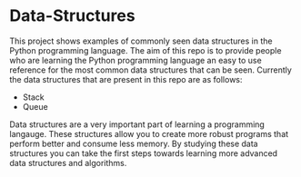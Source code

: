 # Data-Structures
This project shows examples of commonly seen data structures in the Python programming language. The aim of this repo is to provide people who are learning the Python programming language an easy to use reference for the most common data structures that can be seen.
Currently the data structures that are present in this repo are as follows:
- Stack
- Queue

Data structures are a very important part of learning a programming langauge. These structures allow you to create more robust programs that perform better and consume less memory. By studying these data structures you can take the first steps towards learning more advanced data structures and algorithms.
